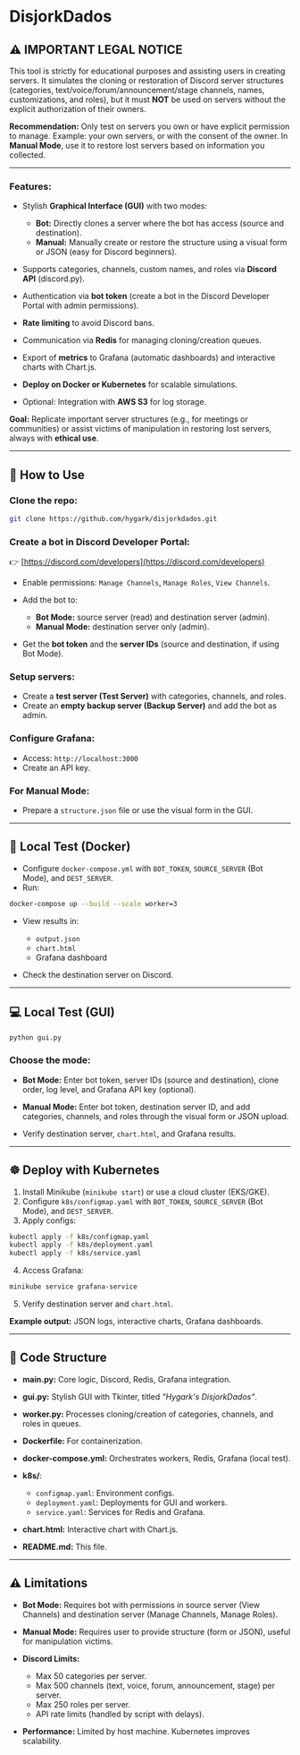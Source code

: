 # DisjorkDados

## ⚠️ IMPORTANT LEGAL NOTICE

This tool is strictly for educational purposes and assisting users in creating servers. It simulates the cloning or restoration of Discord server structures (categories, text/voice/forum/announcement/stage channels, names, customizations, and roles), but it must **NOT** be used on servers without the explicit authorization of their owners.

**Recommendation:** Only test on servers you own or have explicit permission to manage.
Example: your own servers, or with the consent of the owner. In **Manual Mode**, use it to restore lost servers based on information you collected.

---

### Features:

* Stylish **Graphical Interface (GUI)** with two modes:

  * **Bot:** Directly clones a server where the bot has access (source and destination).
  * **Manual:** Manually create or restore the structure using a visual form or JSON (easy for Discord beginners).
* Supports categories, channels, custom names, and roles via **Discord API** (discord.py).
* Authentication via **bot token** (create a bot in the Discord Developer Portal with admin permissions).
* **Rate limiting** to avoid Discord bans.
* Communication via **Redis** for managing cloning/creation queues.
* Export of **metrics** to Grafana (automatic dashboards) and interactive charts with Chart.js.
* **Deploy on Docker or Kubernetes** for scalable simulations.
* Optional: Integration with **AWS S3** for log storage.

**Goal:** Replicate important server structures (e.g., for meetings or communities) or assist victims of manipulation in restoring lost servers, always with **ethical use**.

---

## 🚀 How to Use

### Clone the repo:

```bash
git clone https://github.com/hygark/disjorkdados.git
```

### Create a bot in Discord Developer Portal:

👉 [https://discord.com/developers](https://discord.com/developers)

* Enable permissions: `Manage Channels`, `Manage Roles`, `View Channels`.
* Add the bot to:

  * **Bot Mode:** source server (read) and destination server (admin).
  * **Manual Mode:** destination server only (admin).
* Get the **bot token** and the **server IDs** (source and destination, if using Bot Mode).

### Setup servers:

* Create a **test server (Test Server)** with categories, channels, and roles.
* Create an **empty backup server (Backup Server)** and add the bot as admin.

### Configure Grafana:

* Access: `http://localhost:3000`
* Create an API key.

### For Manual Mode:

* Prepare a `structure.json` file or use the visual form in the GUI.

---

## 🐳 Local Test (Docker)

* Configure `docker-compose.yml` with `BOT_TOKEN`, `SOURCE_SERVER` (Bot Mode), and `DEST_SERVER`.
* Run:

```bash
docker-compose up --build --scale worker=3
```

* View results in:

  * `output.json`
  * `chart.html`
  * Grafana dashboard
* Check the destination server on Discord.

---

## 💻 Local Test (GUI)

```bash
python gui.py
```

### Choose the mode:

* **Bot Mode:** Enter bot token, server IDs (source and destination), clone order, log level, and Grafana API key (optional).

* **Manual Mode:** Enter bot token, destination server ID, and add categories, channels, and roles through the visual form or JSON upload.

* Verify destination server, `chart.html`, and Grafana results.

---

## ☸️ Deploy with Kubernetes

1. Install Minikube (`minikube start`) or use a cloud cluster (EKS/GKE).
2. Configure `k8s/configmap.yaml` with `BOT_TOKEN`, `SOURCE_SERVER` (Bot Mode), and `DEST_SERVER`.
3. Apply configs:

```bash
kubectl apply -f k8s/configmap.yaml
kubectl apply -f k8s/deployment.yaml
kubectl apply -f k8s/service.yaml
```

4. Access Grafana:

```bash
minikube service grafana-service
```

5. Verify destination server and `chart.html`.

**Example output:** JSON logs, interactive charts, Grafana dashboards.

---

## 📂 Code Structure

* **main.py:** Core logic, Discord, Redis, Grafana integration.
* **gui.py:** Stylish GUI with Tkinter, titled *"Hygark's DisjorkDados"*.
* **worker.py:** Processes cloning/creation of categories, channels, and roles in queues.
* **Dockerfile:** For containerization.
* **docker-compose.yml:** Orchestrates workers, Redis, Grafana (local test).
* **k8s/**:

  * `configmap.yaml`: Environment configs.
  * `deployment.yaml`: Deployments for GUI and workers.
  * `service.yaml`: Services for Redis and Grafana.
* **chart.html:** Interactive chart with Chart.js.
* **README.md:** This file.

---

## ⚠️ Limitations

* **Bot Mode:** Requires bot with permissions in source server (View Channels) and destination server (Manage Channels, Manage Roles).
* **Manual Mode:** Requires user to provide structure (form or JSON), useful for manipulation victims.
* **Discord Limits:**

  * Max 50 categories per server.
  * Max 500 channels (text, voice, forum, announcement, stage) per server.
  * Max 250 roles per server.
  * API rate limits (handled by script with delays).
* **Performance:** Limited by host machine. Kubernetes improves scalability.
